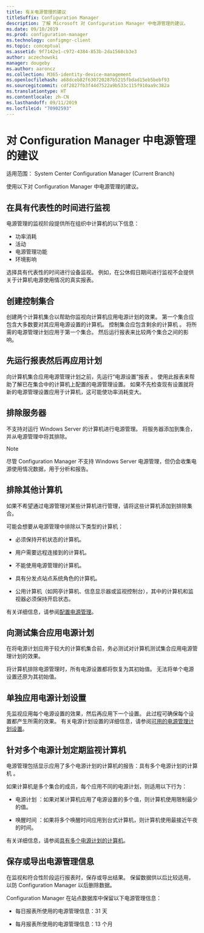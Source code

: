 ```yaml
---
title: 有关电源管理的建议
titleSuffix: Configuration Manager
description: 了解 Microsoft 对 Configuration Manager 中电源管理的建议。
ms.date: 09/10/2019
ms.prod: configuration-manager
ms.technology: configmgr-client
ms.topic: conceptual
ms.assetid: 9f7142e1-c972-4384-853b-2da1568cb3e3
author: aczechowski
manager: dougeby
ms.author: aaroncz
ms.collection: M365-identity-device-management
ms.openlocfilehash: a68dceb82f630720287b5215fbdad15eb5bebf93
ms.sourcegitcommit: cdf2827fb3f44d7522a9b533c115f910aa9c382a
ms.translationtype: HT
ms.contentlocale: zh-CN
ms.lasthandoff: 09/11/2019
ms.locfileid: "70902593"
---
```

# <a name="recommendations-for-power-management-in-configuration-manager"></a>对 Configuration Manager 中电源管理的建议

适用范围：  System Center Configuration Manager (Current Branch)

使用以下对 Configuration Manager 中电源管理的建议。  

## <a name="monitor-at-a-representative-time"></a>在具有代表性的时间进行监视

电源管理的监视阶段提供所在组织中计算机的以下信息：

- 功率消耗
- 活动
- 电源管理功能
- 环境影响

选择具有代表性的时间进行设备监视。 例如，在公休假日期间进行监视不会提供关于计算机电源使用情况的真实报表。

## <a name="create-a-control-collection"></a>创建控制集合

创建两个计算机集合以帮助你监视向计算机应用电源计划的效果。 第一个集合应包含大多数要对其应用电源设置的计算机。 控制集合应包含剩余的计算机  。 将所需的电源管理计划应用于第一个集合。 然后运行报表来比较两个集合之间的影响。  

## <a name="run-reports-before-you-apply-a-plan"></a>先运行报表然后再应用计划

向计算机集合应用电源管理计划之前，先运行“电源设置”报表  。 使用此报表来帮助了解已在集合中的计算机上配置的电源管理设置。 如果不先检查现有设置就将新的电源管理设置应用于计算机，这可能使功率消耗变大。  

## <a name="exclude-servers"></a>排除服务器

不支持对运行 Windows Server 的计算机进行电源管理。 将服务器添加到集合，并从电源管理中将其排除。  

> [!NOTE]
> 尽管 Configuration Manager 不支持 Windows Server 电源管理，但仍会收集电源使用情况数据，用于分析和报告。

## <a name="exclude-other-computers"></a>排除其他计算机

如果不希望通过电源管理对某些计算机进行管理，请将这些计算机添加到排除集合。  

可能会想要从电源管理中排除以下类型的计算机：

- 必须保持开机状态的计算机。  

- 用户需要远程连接到的计算机。  

- 不能使用电源管理的计算机。  

- 具有分发点站点系统角色的计算机。  

- 公用计算机（如网亭计算机、信息显示器或监视控制台），其中的计算机和监视器必须保持开启状态。  

有关详细信息，请参阅[配置电源管理](/sccm/core/clients/manage/power/configuring-power-management)。  

## <a name="apply-power-plans-to-a-test-collection"></a>向测试集合应用电源计划

在将电源计划应用于较大的计算机集合前，务必测试对计算机测试集合应用电源管理计划的效果。  

将计算机排除电源管理时，所有电源设置都将恢复为其初始值。 无法将单个电源设置还原为其初始值。  

## <a name="apply-power-plan-settings-individually"></a>单独应用电源计划设置

先监视应用每个电源设置的效果，然后再应用下一个设置。 此过程可确保每个设置都产生所需的效果。 有关电源计划设置的详细信息，请参阅[可用的电源管理计划设置](/sccm/core/clients/manage/power/create-and-apply-power-plans#BKMK_Plans)。  

## <a name="regularly-monitor-computers-for-multiple-power-plans"></a>针对多个电源计划定期监视计算机

电源管理包括显示应用了多个电源计划的计算机的报告：具有多个电源计划的计算机  。

如果计算机是多个集合的成员，每个应用不同的电源计划，则适用以下行为：  

- 电源计划  ：如果对某计算机应用了电源设置的多个值，则计算机使用限制最少的值。  

- 唤醒时间  ：如果将多个唤醒时间应用到台式计算机，则计算机使用最接近午夜的时间。  

有关详细信息，请参阅[具有多个电源计划的计算机](/sccm/core/clients/manage/power/monitor-and-plan-for-power-management#BKMK_Multiple)。  

## <a name="save-or-export-power-management-information"></a>保存或导出电源管理信息

在监视和符合性阶段运行报表时，保存或导出结果。 保留数据供以后比较适用，以防 Configuration Manager 以后删除数据。  

Configuration Manager 在站点数据库中保留以下电源管理信息：

- 每日报表所使用的电源管理信息：31 天

- 每月报表所使用的电源管理信息：13 个月
